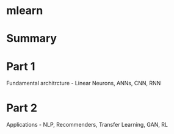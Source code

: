 # mlearn

# Summary
# Part 1 
Fundamental architrcture - Linear Neurons, ANNs, CNN, RNN
# Part 2
Applications - NLP, Recommenders, Transfer Learning, GAN, RL